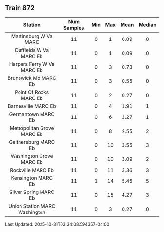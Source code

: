 ## Train 872

| Station | Num Samples | Min | Max | Mean | Median |
| :-----: | :---------: | :-: | :-: | :--: | :----: |
| Martinsburg W Va MARC | 11 | 0 | 1 | 0.09 | 0 |
| Duffields W Va MARC Eb | 11 | 0 | 1 | 0.09 | 0 |
| Harpers Ferry W Va MARC Eb | 11 | 0 | 3 | 0.73 | 0 |
| Brunswick Md MARC Eb | 11 | 0 | 3 | 0.55 | 0 |
| Point Of Rocks MARC Eb | 11 | 0 | 2 | 0.27 | 0 |
| Barnesville MARC Eb | 11 | 0 | 4 | 1.91 | 1 |
| Germantown MARC Eb | 11 | 0 | 6 | 2.27 | 1 |
| Metropolitan Grove MARC Eb | 11 | 0 | 8 | 2.55 | 2 |
| Gaithersburg MARC Eb | 11 | 0 | 10 | 3.55 | 3 |
| Washington Grove MARC Eb | 11 | 0 | 10 | 3.09 | 2 |
| Rockville MARC Eb | 11 | 0 | 11 | 3.36 | 3 |
| Kensington MARC Eb | 11 | 1 | 14 | 5.45 | 5 |
| Silver Spring MARC Eb | 11 | 0 | 15 | 4.27 | 3 |
| Union Station MARC Washington | 11 | 0 | 3 | 0.27 | 0 |


Last Updated: 2025-10-31T03:34:08.594357-04:00